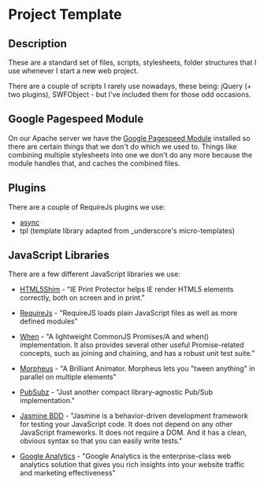 Project Template
================================

Description
-----------

These are a standard set of files, scripts, stylesheets, folder structures that I use whenever I start a new web project.

There are a couple of scripts I rarely use nowadays, these being: jQuery (+ two plugins), SWFObject - but I've included them for those odd occasions.

Google Pagespeed Module
-----------------------

On our Apache server we have the [Google Pagespeed Module](http://code.google.com/p/modpagespeed/) installed so there are certain things that we don't do which we used to. Things like combining multiple stylesheets into one we don't do any more because the module handles that, and caches the combined files.

Plugins
--------------------

There are a couple of RequireJs plugins we use:

* [async](https://github.com/millermedeiros/requirejs-plugins)
* tpl (template library adapted from _underscore's micro-templates)

JavaScript Libraries
--------------------

There are a few different JavaScript libraries we use:

* [HTML5Shim](http://www.iecss.com/print-protector/) - 
"IE Print Protector helps IE render HTML5 elements correctly, both on screen and in print."

* [RequireJs](http://www.requirejs.org/) - 
"RequireJS loads plain JavaScript files as well as more defined modules"

* [When](https://github.com/briancavalier/when.js#readme) - 
"A lightweight CommonJS Promises/A and when() implementation. It also provides several other useful Promise-related concepts, such as joining and chaining, and has a robust unit test suite."

* [Morpheus](https://github.com/ded/morpheus#readme) - 
"A Brilliant Animator. Morpheus lets you "tween anything" in parallel on multiple elements"

* [PubSubz](https://github.com/addyosmani/pubsubz#readme) - 
"Just another compact library-agnostic Pub/Sub implementation."

* [Jasmine BDD](http://pivotal.github.com/jasmine/) - 
"Jasmine is a behavior-driven development framework for testing your JavaScript code. It does not depend on any other JavaScript frameworks. It does not require a DOM. And it has a clean, obvious syntax so that you can easily write tests."

* [Google Analytics](http://www.google.com/analytics/) - 
"Google Analytics is the enterprise-class web analytics solution that gives you rich insights into your website traffic and marketing effectiveness"